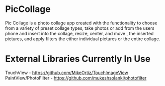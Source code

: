 # PicCollage
Pic Collage is a photo collage app created with the functionality to choose from a variety of preset collage types, take photos or add from the users phone and insert into the collage, resize, center, and move , the inserted pictures, and apply filters the either individual pictures or the entire collage.

# External Libraries Currently In Use
TouchView - https://github.com/MikeOrtiz/TouchImageView
PaintView/PhotoFilter - https://github.com/mukeshsolanki/photofilter
